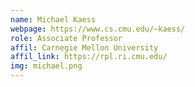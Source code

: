 ```yaml
---
name: Michael Kaess
webpage: https://www.cs.cmu.edu/~kaess/
role: Associate Professor
affil: Carnegie Mellon University
affil_link: https://rpl.ri.cmu.edu/
img: michael.png
---
```

